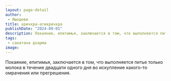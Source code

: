 ```yaml
---
layout: page-detail
author:
 - Яшодеви
title: кричхра-атикричхра
publishDate: "2024-09-01"
description: Покаяние, епитимья, заключается в том, что выполняется питье только молока в течение двадцати одного дня во искупление какого-то омрачения или прегрешения.
tags:
 - санатана дхарма
image: 
---
```


Покаяние, епитимья, заключается в том, что выполняется питье только молока в течение двадцати одного дня во искупление какого-то омрачения или прегрешения.

